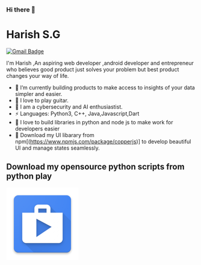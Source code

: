 ### Hi there 👋


# Harish S.G
[![Gmail Badge](https://img.shields.io/badge/-harishsg99@gmail.com-c14438?style=flat-square&logo=Gmail&logoColor=white&link=mailto:harishsg99@gmail.com)](mailto:harishsg99@gmail.com)

I'm Harish ,An aspiring web developer ,android developer and  entrepreneur who believes good product just solves your problem but best product changes your way of life.

- 🔭 I’m currently building products to make access to insights of your data simpler and easier.
- 🌱 I  love to play guitar.
- 🌱 I am a cybersecurity and AI enthusiastist.
- ⚡ Languages: Python3, C++, Java,Javascript,Dart 
- 🌱 I love to build libraries in python and node js to make work for developers easier
- 🌱 Download my UI libarary from npm[(https://www.npmjs.com/package/copperjs)] to develop beautiful UI and manage states seamlessly.
## Download my opensource python scripts from python play
[![Deploy](https://github.com/harishsg99/Scoop-Store/blob/master/192.png)](https://pythonplay.ml/)
